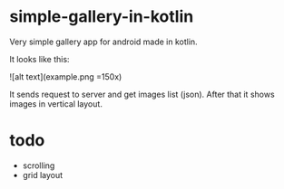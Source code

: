 # simple-gallery-in-kotlin

Very simple gallery app for android made in kotlin.

It looks like this:

![alt text](example.png =150x)

It sends request to server and get images list (json).
After that it shows images in vertical layout.

# todo
- scrolling
- grid layout
